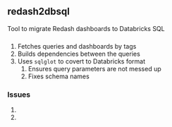 ## redash2dbsql

Tool to migrate Redash dashboards to Databricks SQL

### 

1. Fetches queries and dashboards by tags
2. Builds dependencies between the queries
3. Uses `sqlglot` to covert to Databricks format
   1. Ensures query parameters are not messed up
   2. Fixes schema names

### Issues

1. 
2. 
